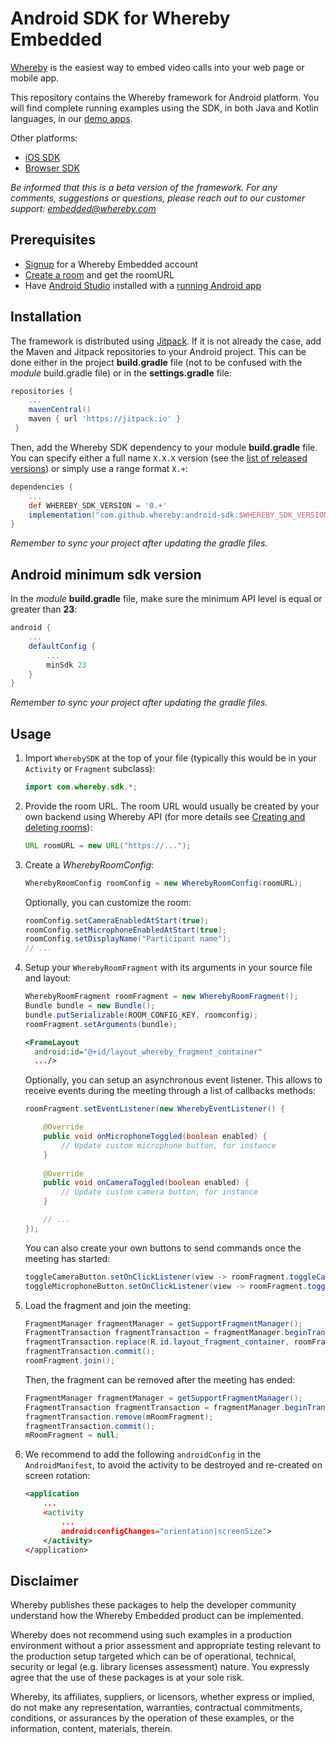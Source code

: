 # Android SDK for Whereby Embedded
[Whereby](https://whereby.com/) is the easiest way to embed video calls into your web page or mobile app.

This repository contains the Whereby framework for Android platform. You will find complete running examples using the SDK, in both Java and Kotlin languages, in our [demo apps](https://github.com/whereby/android-sdk-demo-app).

Other platforms: 
- [iOS SDK](https://github.com/whereby/ios-sdk)
- [Browser SDK](https://github.com/whereby/browser-sdk)

*Be informed that this is a beta version of the framework. For any comments, suggestions or questions, please reach out to our customer support: embedded@whereby.com* 

## Prerequisites
- [Signup](https://whereby.com/org/signup/embedded) for a Whereby Embedded account
- [Create a room](https://docs.whereby.com/creating-and-deleting-rooms) and get the roomURL
- Have [Android Studio](https://developer.android.com/studio/install) installed with a [running Android app](https://developer.android.com/studio/run)

## Installation 
The framework is distributed using [Jitpack](https://docs.jitpack.io/). If it is not already the case, add the Maven and Jitpack repositories to your Android project. This can be done either in the project  **build.gradle** file (not to be confused with the *module* build.gradle file) or in the **settings.gradle** file:
```gradle
repositories {
    ...
    mavenCentral()
    maven { url 'https://jitpack.io' }  
 }
```

Then, add the Whereby SDK dependency to your module **build.gradle** file. You can specify either a full name `X.X.X` version (see the [list of released versions](https://github.com/whereby/android-sdk/releases)) or simply use a range format `X.+`:
```gradle
dependencies {  
    ...
    def WHEREBY_SDK_VERSION = '0.+'
    implementation("com.github.whereby:android-sdk:$WHEREBY_SDK_VERSION@aar") { transitive = true }
}
```
*Remember to sync your project after updating the gradle files.*

## Android minimum sdk version
In the *module* **build.gradle** file, make sure the minimum API level is equal or greater than **23**: 
```gradle
android {  
    ...
    defaultConfig {  
        ...
        minSdk 23
    } 
}
```
*Remember to sync your project after updating the gradle files.*

## Usage
1. Import `WherebySDK` at the top of your file (typically this would be in your `Activity` or `Fragment` subclass):
    ```java
    import com.whereby.sdk.*;
    ```

2. Provide the room URL. The room URL would usually be created by your own backend using Whereby API (for more details see [Creating and deleting rooms](https://docs.whereby.com/creating-and-deleting-rooms)):
    ```java
    URL roomURL = new URL("https://...");
    ```

3. Create a *WherebyRoomConfig*:
    ```java
    WherebyRoomConfig roomConfig = new WherebyRoomConfig(roomURL);
    ```

    Optionally, you can customize the room:
    ```java
    roomConfig.setCameraEnabledAtStart(true);  
    roomConfig.setMicrophoneEnabledAtStart(true); 
    roomConfig.setDisplayName("Participant name");  
    // ...
    ```
4. Setup your `WherebyRoomFragment` with its arguments in your source file and layout:
    ```java
    WherebyRoomFragment roomFragment = new WherebyRoomFragment();
    Bundle bundle = new Bundle();  
    bundle.putSerializable(ROOM_CONFIG_KEY, roomconfig);  
    roomFragment.setArguments(bundle);  
    ```
    ```xml
    <FrameLayout  
      android:id="@+id/layout_whereby_fragment_container"  
      .../>
     ```
     
    Optionally, you can setup an asynchronous event listener. This allows to receive events during the meeting through a list of callbacks methods:
    ```java
    roomFragment.setEventListener(new WherebyEventListener() {  
    
        @Override  
        public void onMicrophoneToggled(boolean enabled) {  
            // Update custom microphone button, for instance
        }  
      
        @Override  
        public void onCameraToggled(boolean enabled) {  
            // Update custom camera button, for instance
        }  
    
        // ...
    });  
    ```

    You can also create your own buttons to send commands once the meeting has started:
    ```java
    toggleCameraButton.setOnClickListener(view -> roomFragment.toggleCameraEnabled());  
    toggleMicrophoneButton.setOnClickListener(view -> roomFragment.toggleMicrophoneEnabled());
    ```

5. Load the fragment and join the meeting:
    ```java
    FragmentManager fragmentManager = getSupportFragmentManager();  
    FragmentTransaction fragmentTransaction = fragmentManager.beginTransaction();  
    fragmentTransaction.replace(R.id.layout_fragment_container, roomFragment);  
    fragmentTransaction.commit();  
    roomFragment.join();
    ```

    Then, the fragment can be removed after the meeting has ended:
    ```java
    FragmentManager fragmentManager = getSupportFragmentManager();  
    FragmentTransaction fragmentTransaction = fragmentManager.beginTransaction();  
    fragmentTransaction.remove(mRoomFragment);  
    fragmentTransaction.commit();  
    mRoomFragment = null;
    ```

6. We recommend to add the following `androidConfig` in the `AndroidManifest`, to avoid the activity to be destroyed and re-created on screen rotation:
    ```xml
    <application
        ...
        <activity
            ...
            android:configChanges="orientation|screenSize">
        </activity>
    </application>
    ```
    
## Disclaimer
Whereby publishes these packages to help the developer community understand how the Whereby Embedded product can be implemented.

Whereby does not recommend using such examples in a production environment without a prior assessment and appropriate testing relevant to the production setup targeted which can be of operational, technical, security or legal (e.g. library licenses assessment) nature. You expressly agree that the use of these packages is at your sole risk.

Whereby, its affiliates, suppliers, or licensors, whether express or implied, do not make any representation, warranties, contractual commitments, conditions, or assurances by the operation of these examples, or the information, content, materials, therein.
